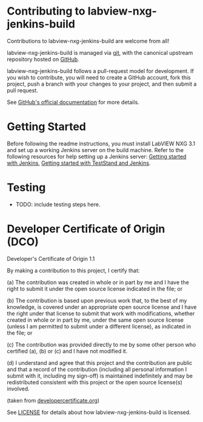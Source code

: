 # Contributing to labview-nxg-jenkins-build

Contributions to labview-nxg-jenkins-build are welcome from all!

labview-nxg-jenkins-build is managed via [git](https://git-scm.com), with the canonical upstream
repository hosted on [GitHub](https://github.com/ni/<reponame>/).

labview-nxg-jenkins-build follows a pull-request model for development.  If you wish to
contribute, you will need to create a GitHub account, fork this project, push a
branch with your changes to your project, and then submit a pull request.

See [GitHub's official documentation](https://help.github.com/articles/using-pull-requests/) for more details.

# Getting Started

Before following the readme instructions, you must install LabVIEW NXG 3.1 and set up a working Jenkins server on the build machine. Refer to the following resources for help setting up a Jenkins server: [Getting started with Jenkins](https://jenkins.io/doc/pipeline/tour/getting-started/), 
[Getting started with TestStand and Jenkins](http://www.ni.com/tutorial/54118/en/). 

# Testing

- TODO: include testing steps here.

# Developer Certificate of Origin (DCO)

   Developer's Certificate of Origin 1.1

   By making a contribution to this project, I certify that:

   (a) The contribution was created in whole or in part by me and I
       have the right to submit it under the open source license
       indicated in the file; or

   (b) The contribution is based upon previous work that, to the best
       of my knowledge, is covered under an appropriate open source
       license and I have the right under that license to submit that
       work with modifications, whether created in whole or in part
       by me, under the same open source license (unless I am
       permitted to submit under a different license), as indicated
       in the file; or

   (c) The contribution was provided directly to me by some other
       person who certified (a), (b) or (c) and I have not modified
       it.

   (d) I understand and agree that this project and the contribution
       are public and that a record of the contribution (including all
       personal information I submit with it, including my sign-off) is
       maintained indefinitely and may be redistributed consistent with
       this project or the open source license(s) involved.

(taken from [developercertificate.org](https://developercertificate.org/))

See [LICENSE](https://github.com/ni/labview-nxg-jenkins-build/blob/master/LICENSE)
for details about how labview-nxg-jenkins-build is licensed.
